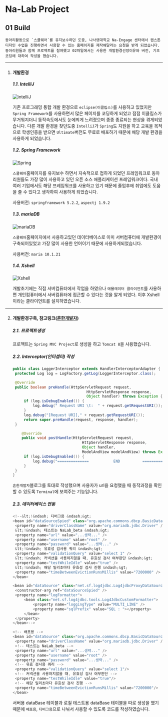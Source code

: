 # Na-Lab Project

## 01 Build



```
동아리활동으로 `스쿨웨어`를 유지보수하던 도중, 나사렛대학교 Na-Engage 센터에서 캡스톤디자인 수업을 진행하면서 사용할 수 있는 홈페이지를 제작해달라는 요청을 받게 되었습니다.
동아리원들과 함께 프로젝트를 참여했고 02파일에서는 사용한 개발환경선정이유와 버전, 기초코딩에 대하여 작성을 했습니다.
```



---

1. #### 개발환경

   ##### 1.1. IntelliJ

   ![intelliJ](https://upload.wikimedia.org/wikipedia/commons/thumb/d/d5/IntelliJ_IDEA_Logo.svg/64px-IntelliJ_IDEA_Logo.svg.png)

   기존 프로그래밍 통합 개발 환경으로 `eclipse(이클립스)`를 사용하고 있었지만 `Spring Framework`를 사용하면서 많은 페이지를 코딩하게 되었고 점점 이클립스가 무거워지더니 동작속도에서도 눈에띄게 느려졌으며 종종 종료되는 현상을 겪게되었습니다. 다른 개발 환경을 찾던도중 `IntelliJ`가 `Spring`도 지원을 하고 교육을 목적으로 학생인증을 받으면 `Ultimate`버전도 무료로 배포하기 때문에 해당 개발 환경을 사용하게 되었습니다.

   

   ##### 1.2. Spring Framework

   ![Spring](https://upload.wikimedia.org/wikipedia/commons/thumb/4/44/Spring_Framework_Logo_2018.svg/200px-Spring_Framework_Logo_2018.svg.png)

   `스쿨웨어`홈페이지를 유지보수 하면서 지속적으로 접하게 되었던 프레임워크로 동아리원들도 가장 많이 사용하고 있던 오픈 소스 애플리케이션 프레임워크이다. 국내 여러 기업에서도 해당 프레임워크를 사용하고 있기 때문에 졸업후에 취업에도 도움을 줄 수 있다고 생각하여 사용하게 되었습니다.

   

   사용버전: `springframework 5.2.2`, `aspectj 1.9.2`

   

   ##### 1.3. mariaDB

   ![mariaDB](https://upload.wikimedia.org/wikipedia/commons/thumb/c/c9/MariaDB_Logo.png/220px-MariaDB_Logo.png)

   `스쿨웨어`홈페이지에서 사용하고있던 데이터베이스로 이미 서버컴퓨터에 개발환경이 구축되어있었고 가장 많이 사용한 언어이기 때문에 사용하게되었습니다.

   

   사용버전: `maria 10.1.21`

   

   ##### 1.4. Xshell

   ![Xshell](https://upload.wikimedia.org/wikipedia/commons/thumb/6/6d/Xshell_6_logo.png/64px-Xshell_6_logo.png)

   개발초기에는 직접 서버컴퓨터에서 작업을 하였으나 `에뮬레이터 클라이언트`를 사용하면 개인컴퓨터에서 서버컴퓨터에 접근할 수 있다는 것을 알게 되었다. 이후 Xshell이라는 클라이언트를 설치하였습니다.

   

---

2. #### 개발환경구축, 참고링크([흔한개발자](Https://addio3305.tistory.com/category/Spring))

   ##### 2.1. 프로젝트생성

   프로젝트는 `Spring MVC Project`로 생성을 하고 `Tomcat 8`을 사용했습니다.

   

   ##### 2.2. Interceptor(인터셉터) 작성

   ```java
   public class LoggerInterceptor extends HandlerInterceptorAdapter {
   	protected Log log = LogFactory.getLog(LoggerInterceptor.class);
   
   	@Override
   	public boolean preHandle(HttpServletRequest request,
                                	HttpServletResponse response,
                                	Object handler) throws Exception {
   		if (log.isDebugEnabled()) {
   			log.debug(" Request URI \t:  " + request.getRequestURI());
   		}
   		log.debug("[Request URI]," + request.getRequestURI());
   		return super.preHandle(request, response, handler);
   	}
   
       @Override
       public void postHandle(HttpServletRequest request,
                                  HttpServletResponse response,
                                  Object handler,
                                  ModelAndView modelAndView) throws Exception {
   		if (log.isDebugEnabled()) {
   			log.debug("==============           END          ===============\n");
   		}
   	}
   }
   ```

   `흔한개발자`블로그를 토대로 작성했으며 사용자가 url을 요청했을 때 동작과정을 확인할 수 있도록 `Terminal`에 보여주는 기능입니다.

   

   ##### 2.3. 데이터베이스 연동

   ```java
   <!--&lt;!&ndash; 디버그용 &ndash;&gt;
   <bean id="dataSourceSpied" class="org.apache.commons.dbcp.BasicDataSource">
   	<property name="driverClassName" value="org.mariadb.jdbc.Driver" />
   	&lt;!&ndash; 테스트는 NaLab_beta &ndash;&gt;
   	<property name="url" value="...생략..." />
   	<property name="username" value="root" />
   	<property name="password" value="...생략..." />
   	&lt;!&ndash; 유효성 검사용 쿼리 &ndash;&gt;
   	<property name="validationQuery" value="select 1" />
   	&lt;!&ndash; 커넥션을 사용하지않을 때, 유효성 검사 여부판단 &ndash;&gt;
   	<property name="testWhileIdle" value="true" />
   	&lt;!&ndash; 해당 밀리초마다 유효성 검사 진행 &ndash;&gt;
   	<property name="timeBetweenEvictionRunsMillis" value="7200000" />
   </bean>
   
   <bean id="dataSource" class="net.sf.log4jdbc.Log4jdbcProxyDataSource">
   	<constructor-arg ref="dataSourceSpied" />
   	<property name="logFormatter">
   		<bean class="net.sf.log4jdbc.tools.Log4JdbcCustomFormatter">
   			<property name="loggingType" value="MULTI_LINE" />
   			<property name="sqlPrefix" value="SQL : "></property>
   		</bean>
   	</property>
   </bean>-->
   
   <!-- 배포용 -->
   <bean id="dataSource" class="org.apache.commons.dbcp.BasicDataSource" destroy-method="close">
   	<property name="driverClassName" value="org.mariadb.jdbc.Driver" />
   	<!-- 테스트는 NaLab_beta -->
   	<property name="url" value="...생략..." />
   	<property name="username" value="root" />
   	<property name="password" value="...생략..." />
   	<!-- 유효 검사용 쿼리 -->
   	<property name="validationQuery" value="select 1"/>
   	<!-- 커넥션을 사용하지않을 때, 유효성 검사 여부판단 -->
   	<property name="testWhileIdle" value="true"/>
   	<!-- 해당 밀리초마다 유효성 검사 진행 -->
   	<property name="timeBetweenEvictionRunsMillis" value="7200000"/>
   </bean>
   ```

   서버용 dataBase 테이블과 로컬 테스트용 dataBase 테이블을 따로 생성을 했기 때문에 `배포용`, `디버그용`으로 나눠서 사용할 수 있도록 코드를 작성하였습니다.

   
